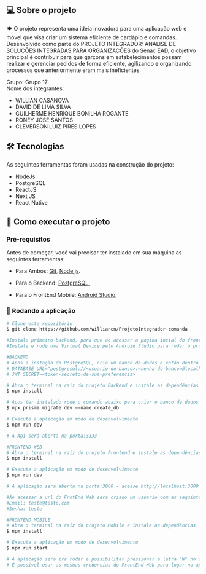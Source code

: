 ## 💻 Sobre o projeto

🍽️  O projeto representa uma ideia inovadora para uma aplicação web e móvel que visa criar um sistema eficiente de cardápio e comandas. Desenvolvido como parte do PROJETO INTEGRADOR: ANÁLISE DE SOLUÇÕES INTEGRADAS PARA ORGANIZAÇÕES do Senac EAD, o objetivo principal é contribuir para que garçons em estabelecimentos possam realizar e gerenciar pedidos de forma eficiente, agilizando e organizando processos que anteriormente eram mais ineficientes.

Grupo:
 Grupo 17
 </br>
Nome dos integrantes:
- WILLIAN CASANOVA
- DAVID DE LIMA SILVA 
- GUILHERME HENRIQUE BONILHA ROGANTE
- RONEY JOSE SANTOS
- CLEVERSON LUIZ PIRES LOPES


## 🛠 Tecnologias

As seguintes ferramentas foram usadas na construção do projeto:
- NodeJs
- PostgreSQL
- ReactJS
- Next JS
- React Native

## 🚀 Como executar o projeto
### Pré-requisitos

Antes de começar, você vai precisar ter instalado em sua máquina as seguintes ferramentas:
- Para Ambos:
[Git](https://git-scm.com), [Node.js](https://nodejs.org/en).
- Para o Backend:
[PostgreSQL](https://www.postgresql.org/),

- Para o FrontEnd Mobile:
[Android Studio](https://developer.android.com/studio?gclid=CjwKCAiAx_GqBhBQEiwAlDNAZl7PZNDYihvieM8WlZkRx82kRlQEafnF1krVkOgtipCN79yyb2sKuBoCtlQQAvD_BwE&gclsrc=aw.ds&hl=pt-br),
### 🧭 Rodando a aplicação

```bash
# Clone este repositório
$ git clone https://github.com/williancn/ProjetoIntegrador-comanda

#Instale primeiro backend, para que ao acessar a pagina incial do frontend web o usuario teste seja criado
#Instale e rode uma Virtual Device pelo Android Studio para rodar o projeto emulado num celular

#BACKEND
# Apos a instação do PostgreSQL, crie um banco de dados e então dentro raiz do projeto Backend crie um arquvio .env com os seguintes dados:
# DATABASE_URL="postgresql://<usuario-do-banco>:<senha-do-banco>@localhost:5432/<nome-do-banco>?schema=public"
# JWT_SECRET=<token-secreto-de-sua-preferencia>

# Abra o terminal na raiz do projeto Backend e instale as dependências
$ npm install

# Apos ter instalado rode o comando abaixo para criar o banco de dados
$ npx prisma migrate dev –-name create_db

# Execute a aplicação em modo de desenvolvimento
$ npm run dev

# A Api será aberta na porta:3333

#FRONTEND WEB
# Abra o terminal na raiz do projeto Frontend e instale as dependências
$ npm install

# Execute a aplicação em modo de desenvolvimento
$ npm run dev

# A aplicação será aberta na porta:3000 - acesse http://localhost:3000

#Ao acessar a url do FrotEnd Web sera criado um usuario com as seguintes credencias:
#Email: teste@teste.com
#Senha: teste

#FRONTEND MOBILE
# Abra o terminal na raiz do projeto Mobile e instale as dependências
$ npm install

# Execute a aplicação em modo de desenvolvimento
$ npm run start

# A aplicação será ira rodar e possibilitar pressionar a letra "W" no console para uma versao mobile na web, ou a letra "A" para abrir no emulador do Android Studio
# É possivel usar as mesmas credencias do FrontEnd Web para logar no app
```
